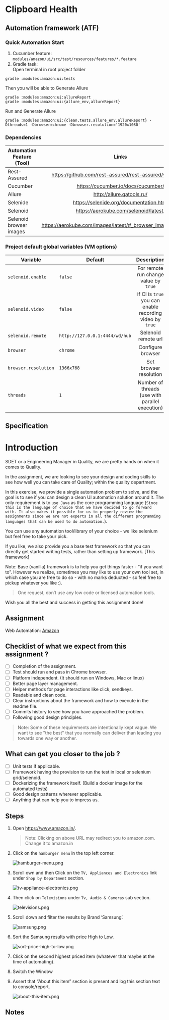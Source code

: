 # Clipboard Health 

## Automation framework (ATF)

### Quick Automation Start

1) Cucumber feature:</br >
   `modules/amazon/ui/src/test/resources/features/*.feature`
2) Gradle task:</br >
   Open terminal in root project folder

```
gradle :modules:amazon:ui:tests 
```

Then you will be able to Generate Allure

```
gradle :modules:amazon:ui:allureReport
gradle :modules:amazon:ui:{allure_env,allureReport}
```

Run and Generate Allure
```
gradle :modules:amazon:ui:{clean,tests,allure_env,allureReport} -Dthreads=1 -Dbrowser=chrome -Dbrowser.resolution='1920x1080'
```

### Dependencies

| Automation Feature (Tool) |                             Links                              |
|---------------------------|:--------------------------------------------------------------:|
| Rest-Assured              |    https://github.com/rest-assured/rest-assured/wiki/Usage     |
| Cucumber                  |               https://cucumber.io/docs/cucumber/               |
| Allure                    |                   http://allure.qatools.ru/                    |
| Selenide                  |            https://selenide.org/documentation.html             |
| Selenoid                  |             https://aerokube.com/selenoid/latest/              |
| Selenoid browser images   | https://aerokube.com/images/latest/#_browser_image_information |

### Project default global variables (VM options)

| Variable             | Default                          |                        Description                        |
|----------------------|----------------------------------|:---------------------------------------------------------:|
| `selenoid.enable`    | `false`                          |           For remote run change value by `true`           |
| `selenoid.video`     | `false`                          | if  CI is `true` you can enable recording video by `true` |
| `selenoid.remote`    | `http://127.0.0.1:4444/wd/hub`   |                    Selenoid remote url                    |
| `browser`            | `chrome`                         |                     Configure browser                     |
| `browser.resolution` | `1366x768`                       |                  Set browser resolution                   |
| `threads`            | `1`                              |      Number of threads (use with parallel execution)      |


## Specification

# Introduction

SDET or a Engineering Manager in Quality, we are pretty hands on when it comes to Quality.

In the assignment, we are looking to see your design and coding skills to see how well you can take care of Quality;
within the quality department.

In this exercise, we provide a single automation problem to solve, and the goal is to see if you can design a clean UI
automation solution around it. The only requirement is to `use Java` as the core programming language (`Since this is the language of choice that we have decided to go forward with. It also makes it possible for us to properly review the assignments since we are not experts in all the different programming languages that can be used to do automation.`).

You can use any automation tool/library of your choice - we like selenium but feel free to take your pick.

If you like, we also provide you a base test framework so that you can directly get started writing tests, rather than setting up framework. [This framework]

Note: Base (vanilla) framework is to help you get things faster - “if you want to”. However we realize, sometimes you may like to use your own tool set, in which case you are free to do so - with no marks deducted - so feel free to pickup whatever you like :).

> One request, don’t use any low code or licensed automation tools.

Wish you all the best and success in getting this assignment done!

## Assignment

Web Automation: [Amazon](https://www.amazon.in/)

## Checklist of what we expect from this assignment ?

- [ ] Completion of the assignment.
- [ ] Test should run and pass in Chrome browser.
- [ ] Platform independent. (It should run on Windows, Mac or linux)
- [ ] Better page layer management.
- [ ] Helper methods for page interactions like click, sendkeys.
- [ ] Readable and clean code.
- [ ] Clear instructions about the framework and how to execute in the readme file.
- [ ] Commits history to see how you have approached the problem.
- [ ] Following good design principles.

> Note: Some of these requirements are intentionally kept vague.
> We want to see "the best" that you normally can deliver than leading you towards one way or another.

## What can get you closer to the job ?

- [ ] Unit tests if applicable.
- [ ] Framework having the provision to run the test in local or selenium grid/selenoid.
- [ ] Dockerizing the framework itself. (Build a docker image for the automated tests)
- [ ] Good design patterns wherever applicable.
- [ ] Anything that can help you to impress us.

## Steps

1. Open <https://www.amazon.in/>.
   > Note: Clicking on above URL may redirect you to amazon.com. Change it to amazon.in
2. Click on the `hamburger menu` in the top left corner.

   ![hamburger-menu.png](docs/hamburger-menu.png)
3. Scroll own and then Click on the `TV, Appliances and Electronics` link under `Shop by Department` section.

   ![tv-appliance-electronics.png](docs/tv-appliance-electronics.png)
4. Then click on `Televisions` under `Tv, Audio & Cameras` sub section.

   ![televisions.png](docs/televisions.png)
5. Scroll down and filter the results by Brand ‘Samsung’.

   ![samsung.png](docs/samsung.png)
6. Sort the Samsung results with price High to Low.

   ![sort-price-high-to-low.png](docs/sort-price-high-to-low.png)
7. Click on the second highest priced item (whatever that maybe at the time of automating).
8. Switch the Window
9. Assert that  “About this item” section is present and log this section text to console/report.

   ![about-this-item.png](docs/about-this-item.png)

## Notes
